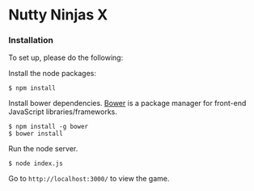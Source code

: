 Nutty Ninjas X
======

### Installation

To set up, please do the following:

Install the node packages:
```
$ npm install
```

Install bower dependencies. [Bower](http://bower.io/) is a package manager for front-end JavaScript libraries/frameworks.
```
$ npm install -g bower
$ bower install
```

Run the node server.
```
$ node index.js
```

Go to `http://localhost:3000/` to view the game.
